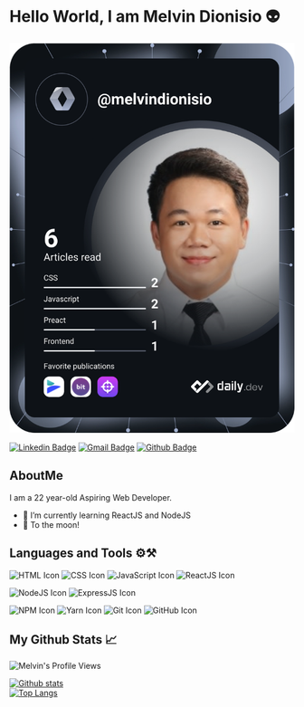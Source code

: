 # Hello World, I am Melvin Dionisio 👽

![DevCard](devcard.svg)

[![Linkedin Badge](https://img.shields.io/badge/-MelvinDionisio-0072b1?style=flat&logo=Linkedin&logoColor=white&link=https://www.linkedin.com/in/melvin-dionisio-302b0b209/)](https://www.linkedin.com/in/melvin-dionisio-302b0b209/)
[![Gmail Badge](https://img.shields.io/badge/-mlvndev@gmail.com-c14438?style=flat&logo=Gmail&logoColor=white&link=mailto:mlvndev@gmail.com)](mailto:mlvndev@gmail.com)
[![Github Badge](https://img.shields.io/badge/-melvindionisio-grey?style=flat&logo=github&logoColor=white&link=https://github.com/melvindionisio/)](https://www.github.com/melvindionisio/)

## AboutMe

I am a 22 year-old Aspiring Web Developer.

- 🌱 I’m currently learning ReactJS and NodeJS
- 🚀 To the moon!

## Languages and Tools ⚙️⚒️

![HTML Icon](https://img.shields.io/badge/html-%23239120.svg?&style=for-the-badge&logo=html5&logoColor=white)
![CSS Icon](https://img.shields.io/badge/css-%23239120.svg?&style=for-the-badge&logo=css3&logoColor=white)
![JavaScript Icon](https://img.shields.io/badge/javascript-%23F7DF1E.svg?&style=for-the-badge&logo=javascript&logoColor=black)
![ReactJS Icon](https://img.shields.io/badge/react%20-%2320232a.svg?&style=for-the-badge&logo=react&logoColor=%2361DAFB)

![NodeJS Icon](https://img.shields.io/badge/node.js%20-%2343853D.svg?&style=for-the-badge&logo=node.js&logoColor=white)
![ExpressJS Icon](https://img.shields.io/badge/express.js%20-%23404d59.svg?&style=for-the-badge)

![NPM Icon](https://img.shields.io/badge/NPM%20-CB3837?logo=npm&logoColor=white&style=for-the-badge)
![Yarn Icon](https://img.shields.io/badge/Yarn%20-2C8EBB?logo=yarn&logoColor=white&style=for-the-badge)
![Git Icon](https://img.shields.io/badge/Git%20-F05032?logo=git&logoColor=white&style=for-the-badge)
![GitHub Icon](https://img.shields.io/badge/github-%23100000.svg?&style=for-the-badge&logo=github&logoColor=white)

## My Github Stats &#x1f4c8;

![Melvin's Profile Views](https://komarev.com/ghpvc/?username=melvindionisio)

[![Github stats](https://github-readme-stats.vercel.app/api?username=melvindionisio&show_icons=true&include_all_commits=true&theme=gruvbox)](https://github.com/rajk3770/github-readme-stats)
\
[![Top Langs](https://github-readme-stats.vercel.app/api/top-langs/?username=melvindionisio&layout=compact&theme=gruvbox)](https://github.com/rajk3770/github-readme-stats)

<!--
**melvindionisio/melvindionisio** is a ✨ _special_ ✨ repository because its `README.md` (this file) appears on your GitHub profile.

Here are some ideas to get you started:

- 🔭 I’m currently working on ...
- 🌱 I’m currently learning ...
- 👯 I’m looking to collaborate on ...
- 🤔 I’m looking for help with ...
- 💬 Ask me about ...
- 📫 How to reach me: ...
- 😄 Pronouns: ...
- ⚡ Fun fact: ...
-->
